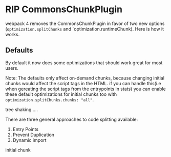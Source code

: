 # RIP CommonsChunkPlugin
webpack 4 removes the CommonsChunkPlugin in favor of two new options (`optimization.splitChunks` and `optimization.runtimeChunk). Here is how it works.

## Defaults
By default it now does some optimizations that should work great for most users.

Note: The defaults only affect on-demand chunks, because changing initial chunks would affect the script tags in the HTML. if you can handle this(i.e when gereating the script tags from the entrypoints in stats) you can enable these default optimizations for initial chunks too with `optimization.splitChunks.chunks: "all"`. 

tree shaking.....

There are three general approaches to code splitting available:
1. Entry Points
2. Prevent Duplication
3. Dynamic import

initial chunk